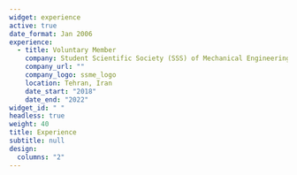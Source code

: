 ```yaml
---
widget: experience
active: true
date_format: Jan 2006
experience:
  - title: Voluntary Member
    company: Student Scientific Society (SSS) of Mechanical Engineering, IUST
    company_url: ""
    company_logo: ssme_logo
    location: Tehran, Iran
    date_start: "2018"
    date_end: "2022"
widget_id: " "
headless: true
weight: 40
title: Experience
subtitle: null
design:
  columns: "2"
---
```

